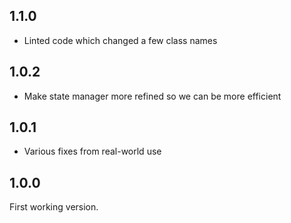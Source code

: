 ## 1.1.0
* Linted code which changed a few class names

## 1.0.2
* Make state manager more refined so we can be more efficient

## 1.0.1
* Various fixes from real-world use

## 1.0.0
First working version.